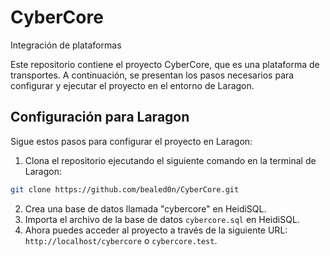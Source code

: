 # CyberCore

Integración de plataformas

Este repositorio contiene el proyecto CyberCore, que es una plataforma de transportes. A continuación, se presentan los pasos necesarios para configurar y ejecutar el proyecto en el entorno de Laragon.

## Configuración para Laragon

Sigue estos pasos para configurar el proyecto en Laragon:

1. Clona el repositorio ejecutando el siguiente comando en la terminal de Laragon:
```bash
git clone https://github.com/bealed0n/CyberCore.git
```
2. Crea una base de datos llamada "cybercore" en HeidiSQL.
3. Importa el archivo de la base de datos `cybercore.sql` en HeidiSQL.
4. Ahora puedes acceder al proyecto a través de la siguiente URL: `http://localhost/cybercore` o `cybercore.test`.

